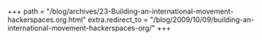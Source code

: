 +++
path = "/blog/archives/23-Building-an-international-movement-hackerspaces.org.html"
extra.redirect_to = "/blog/2009/10/09/building-an-international-movement-hackerspaces-org/"
+++
